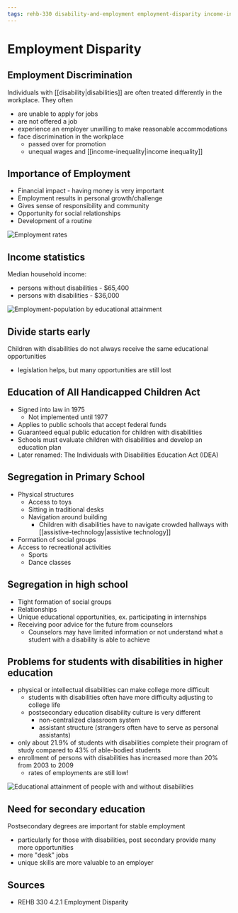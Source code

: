 ```yaml
---
tags: rehb-330 disability-and-employment employment-disparity income-inequality
---
```


# Employment Disparity

## Employment Discrimination

Individuals with [[disability|disabilities]] are often treated differently in the workplace. They often

- are unable to apply for jobs
- are not offered a job
- experience an employer unwilling to make reasonable accommodations
- face discrimination in the workplace
  - passed over for promotion
  - unequal wages and [[income-inequality|income inequality]]

## Importance of Employment

- Financial impact - having money is very important
- Employment results in personal growth/challenge
- Gives sense of responsibility and community
- Opportunity for social relationships
- Development of a routine

![Employment rates](../public/attachments/employment-population-ratios-by-disability-status-and-sex.png)

## Income statistics

Median household income:

- persons without disabilities - $65,400
- persons with disabilities - $36,000

![Employment-population by educational attainment](../public/attachments/employment-population-ratios-educational-attainment.png)

## Divide starts early

Children with disabilities do not always receive the same educational opportunities

- legislation helps, but many opportunities are still lost

## Education of All Handicapped Children Act

- Signed into law in 1975
  - Not implemented until 1977
- Applies to public schools that accept federal funds
- Guaranteed equal public education for children with disabilities
- Schools must evaluate children with disabilities and develop an education plan
- Later renamed: The Individuals with Disabilities Education Act (IDEA)

## Segregation in Primary School

- Physical structures
  - Access to toys
  - Sitting in traditional desks
  - Navigation around building
    - Children with disabilities have to navigate crowded hallways with [[assistive-technology|assistive technology]]
- Formation of social groups
- Access to recreational activities
  - Sports
  - Dance classes

## Segregation in high school

- Tight formation of social groups
- Relationships
- Unique educational opportunities, ex. participating in internships
- Receiving poor advice for the future from counselors
  - Counselors may have limited information or not understand what a student with a disability is able to achieve

## Problems for students with disabilities in higher education

- physical or intellectual disabilities can make college more difficult
  - students with disabilities often have more difficulty adjusting to college life
  - postsecondary education disability culture is very different
    - non-centralized classroom system
    - assistant structure (strangers often have to serve as personal assistants)
- only about 21.9% of students with disabilities complete their program of study compared to 43% of able-bodied students
- enrollment of persons with disabilities has increased more than 20% from 2003 to 2009
  - rates of employments are still low!

![Educational attainment of people with and without disabilities](../public/attachments/educational-attainment-of-people-with-without-disabilities.png)

## Need for secondary education

Postsecondary degrees are important for stable employment

- particularly for those with disabilities, post secondary provide many more opportunities
- more "desk" jobs
- unique skills are more valuable to an employer

## Sources

- REHB 330 4.2.1 Employment Disparity

